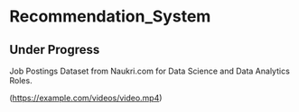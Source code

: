 # Recommendation_System

## Under Progress

Job Postings Dataset from Naukri.com for Data Science and Data Analytics Roles.


(https://example.com/videos/video.mp4)
